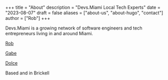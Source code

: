 +++
title = "About"
description = "Devs.Miami Local Tech Experts"
date = "2023-08-07"
draft = false
aliases = ["about-us", "about-hugo", "contact"]
author = ["Rob"]
+++

Devs.Miami is a growing network of software engineers and tech entrepreneurs living in and around Miami.

[Rob](https://rob.rip)

[Gabe](https://www.linkedin.com/in/gabriel-robayo-9629877/)

[Dolce](https://debugdynasty.com)

Based and in Brickell
